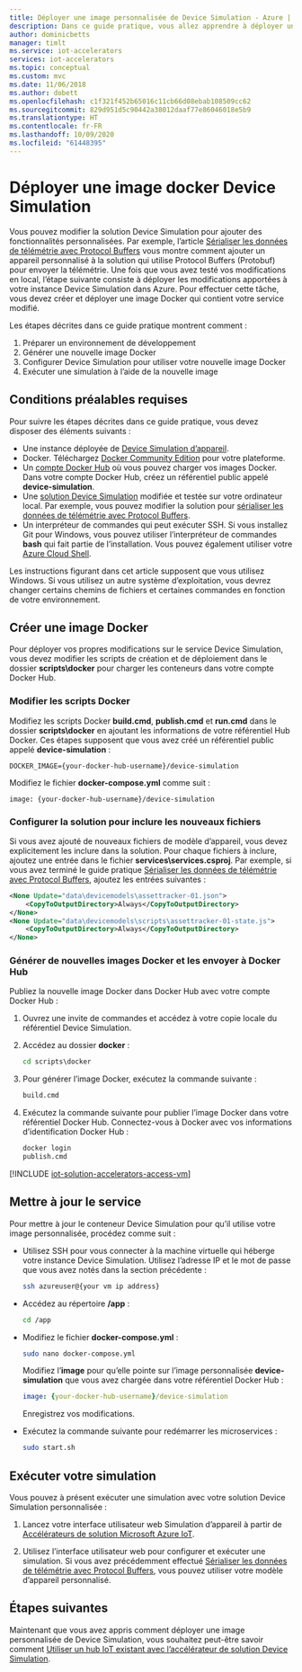 ```yaml
---
title: Déployer une image personnalisée de Device Simulation - Azure | Microsoft Docs
description: Dans ce guide pratique, vous allez apprendre à déployer une image Docker personnalisée de la solution Device Simulation sur Azure.
author: dominicbetts
manager: timlt
ms.service: iot-accelerators
services: iot-accelerators
ms.topic: conceptual
ms.custom: mvc
ms.date: 11/06/2018
ms.author: dobett
ms.openlocfilehash: c1f321f452b65016c11cb66d08ebab108509cc62
ms.sourcegitcommit: 829d951d5c90442a38012daaf77e86046018e5b9
ms.translationtype: HT
ms.contentlocale: fr-FR
ms.lasthandoff: 10/09/2020
ms.locfileid: "61448395"
---
```

# <a name="deploy-a-custom-device-simulation-docker-image"></a>Déployer une image docker Device Simulation

Vous pouvez modifier la solution Device Simulation pour ajouter des fonctionnalités personnalisées. Par exemple, l’article [Sérialiser les données de télémétrie avec Protocol Buffers](iot-accelerators-device-simulation-protobuf.md) vous montre comment ajouter un appareil personnalisé à la solution qui utilise Protocol Buffers (Protobuf) pour envoyer la télémétrie. Une fois que vous avez testé vos modifications en local, l’étape suivante consiste à déployer les modifications apportées à votre instance Device Simulation dans Azure. Pour effectuer cette tâche, vous devez créer et déployer une image Docker qui contient votre service modifié.

Les étapes décrites dans ce guide pratique montrent comment :

1. Préparer un environnement de développement
1. Générer une nouvelle image Docker
1. Configurer Device Simulation pour utiliser votre nouvelle image Docker
1. Exécuter une simulation à l’aide de la nouvelle image

## <a name="prerequisites"></a>Conditions préalables requises

Pour suivre les étapes décrites dans ce guide pratique, vous devez disposer des éléments suivants :

* Une instance déployée de [Device Simulation d’appareil](quickstart-device-simulation-deploy.md).
* Docker. Téléchargez [Docker Community Edition](https://www.docker.com/products/docker-engine#/download) pour votre plateforme.
* Un [compte Docker Hub](https://hub.docker.com/) où vous pouvez charger vos images Docker. Dans votre compte Docker Hub, créez un référentiel public appelé **device-simulation**.
* Une [solution Device Simulation](https://github.com/Azure/device-simulation-dotnet/archive/master.zip) modifiée et testée sur votre ordinateur local. Par exemple, vous pouvez modifier la solution pour [sérialiser les données de télémétrie avec Protocol Buffers](iot-accelerators-device-simulation-protobuf.md).
* Un interpréteur de commandes qui peut exécuter SSH. Si vous installez Git pour Windows, vous pouvez utiliser l’interpréteur de commandes **bash** qui fait partie de l’installation. Vous pouvez également utiliser votre [Azure Cloud Shell](https://shell.azure.com/).

Les instructions figurant dans cet article supposent que vous utilisez Windows. Si vous utilisez un autre système d’exploitation, vous devrez changer certains chemins de fichiers et certaines commandes en fonction de votre environnement.

## <a name="create-a-new-docker-image"></a>Créer une image Docker

Pour déployer vos propres modifications sur le service Device Simulation, vous devez modifier les scripts de création et de déploiement dans le dossier **scripts\docker** pour charger les conteneurs dans votre compte Docker Hub.

### <a name="modify-the-docker-scripts"></a>Modifier les scripts Docker

Modifiez les scripts Docker **build.cmd**, **publish.cmd** et **run.cmd** dans le dossier **scripts\docker** en ajoutant les informations de votre référentiel Hub Docker. Ces étapes supposent que vous avez créé un référentiel public appelé **device-simulation** :

`DOCKER_IMAGE={your-docker-hub-username}/device-simulation`

Modifiez le fichier **docker-compose.yml** comme suit :

`image: {your-docker-hub-username}/device-simulation`

### <a name="configure-the-solution-to-include-any-new-files"></a>Configurer la solution pour inclure les nouveaux fichiers

Si vous avez ajouté de nouveaux fichiers de modèle d’appareil, vous devez explicitement les inclure dans la solution. Pour chaque fichiers à inclure, ajoutez une entrée dans le fichier **services\services.csproj**. Par exemple, si vous avez terminé le guide pratique [Sérialiser les données de télémétrie avec Protocol Buffers](iot-accelerators-device-simulation-protobuf.md), ajoutez les entrées suivantes :

```xml
<None Update="data\devicemodels\assettracker-01.json">
    <CopyToOutputDirectory>Always</CopyToOutputDirectory>
</None>
<None Update="data\devicemodels\scripts\assettracker-01-state.js">
    <CopyToOutputDirectory>Always</CopyToOutputDirectory>
</None>
```

### <a name="generate-new-docker-images-and-push-to-docker-hub"></a>Générer de nouvelles images Docker et les envoyer à Docker Hub

Publiez la nouvelle image Docker dans Docker Hub avec votre compte Docker Hub :

1. Ouvrez une invite de commandes et accédez à votre copie locale du référentiel Device Simulation.

1. Accédez au dossier **docker** :

    ```cmd
    cd scripts\docker
    ```

1. Pour générer l’image Docker, exécutez la commande suivante :

    ```cmd
    build.cmd
    ```

1. Exécutez la commande suivante pour publier l’image Docker dans votre référentiel Docker Hub. Connectez-vous à Docker avec vos informations d’identification Docker Hub :

    ```cmd
    docker login
    publish.cmd
    ```

<!-- TODO fix heading levels working include -->

[!INCLUDE [iot-solution-accelerators-access-vm](../../includes/iot-solution-accelerators-access-vm.md)]

## <a name="update-the-service"></a>Mettre à jour le service

Pour mettre à jour le conteneur Device Simulation pour qu’il utilise votre image personnalisée, procédez comme suit :

* Utilisez SSH pour vous connecter à la machine virtuelle qui héberge votre instance Device Simulation. Utilisez l’adresse IP et le mot de passe que vous avez notés dans la section précédente :

    ```sh
    ssh azureuser@{your vm ip address}
    ```

* Accédez au répertoire **/app** :

    ```sh
    cd /app
    ```

* Modifiez le fichier **docker-compose.yml** :

    ```sh
    sudo nano docker-compose.yml
    ```

    Modifiez l’**image** pour qu’elle pointe sur l’image personnalisée **device-simulation** que vous avez chargée dans votre référentiel Docker Hub :

    ```yml
    image: {your-docker-hub-username}/device-simulation
    ```

    Enregistrez vos modifications.

* Exécutez la commande suivante pour redémarrer les microservices :

    ```sh
    sudo start.sh
    ```

## <a name="run-your-simulation"></a>Exécuter votre simulation

Vous pouvez à présent exécuter une simulation avec votre solution Device Simulation personnalisée :

1. Lancez votre interface utilisateur web Simulation d’appareil à partir de [Accélérateurs de solution Microsoft Azure IoT](https://www.azureiotsolutions.com/Accelerators#dashboard).

1. Utilisez l’interface utilisateur web pour configurer et exécuter une simulation. Si vous avez précédemment effectué [Sérialiser les données de télémétrie avec Protocol Buffers](iot-accelerators-device-simulation-protobuf.md), vous pouvez utiliser votre modèle d’appareil personnalisé.

## <a name="next-steps"></a>Étapes suivantes

Maintenant que vous avez appris comment déployer une image personnalisée de Device Simulation, vous souhaitez peut-être savoir comment [Utiliser un hub IoT existant avec l’accélérateur de solution Device Simulation](iot-accelerators-device-simulation-choose-hub.md).